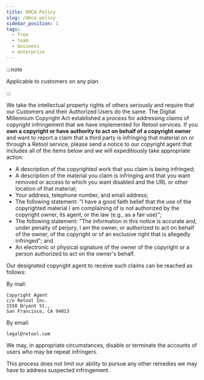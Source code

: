 ```yaml
---
title: DMCA Policy
slug: /dmca-policy
sidebar_position: 1
tags:
  - free
  - team
  - business
  - enterprise
---
```


:::note

Applicable to customers on any plan.

:::

We take the intellectual property rights of others seriously and require that our Customers and their Authorized Users do the same. The Digital Millennium Copyright Act established a process for addressing claims of copyright infringement that we have implemented for Retool services. If you **own a copyright or have authority to act on behalf of a copyright owner** and want to report a claim that a third party is infringing that material on or through a Retool service, please send a notice to our copyright agent that includes all of the items below and we will expeditiously take appropriate action:

- A description of the copyrighted work that you claim is being infringed;
- A description of the material you claim is infringing and that you want removed or access to which you want disabled and the URL or other location of that material;
- Your address, telephone number, and email address;
- The following statement: "I have a good faith belief that the use of the copyrighted material I am complaining of is not authorized by the copyright owner, its agent, or the law (e.g., as a fair use)";
- The following statement: "The information in this notice is accurate and, under penalty of perjury, I am the owner, or authorized to act on behalf of the owner, of the copyright or of an exclusive right that is allegedly infringed"; and
- An electronic or physical signature of the owner of the copyright or a person authorized to act on the owner's behalf.

Our designated copyright agent to receive such claims can be reached as follows:

By mail:

```
Copyright Agent
c/o Retool Inc.
1550 Bryant St.,
San Francisco, CA 94013
```

By email:

```
legal@retool.com
```

We may, in appropriate circumstances, disable or terminate the accounts of users who may be repeat infringers.

This process does not limit our ability to pursue any other remedies we may have to address suspected infringement.

